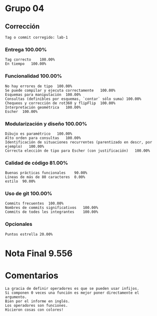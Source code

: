 # Grupo 04		
## Corrección		
	Tag o commit corregido:	lab-1
		
### Entrega		100.00%
	Tag correcto	100.00%
	En tiempo	100.00%
### Funcionalidad		100.00%
	No hay errores de tipo	100.00%
	Se puede compilar y ejecuta correctamente	100.00%
	Esquemas para manipulación	100.00%
	Consultas (definibles por esquemas, `contar` sólo suma)	100.00%
	Chequeos y corrección de rot360 y flipFlip	100.00%
	Interpretación geométrica	100.00%
	Escher	100.00%
		
### Modularización y diseño		100.00%
	Dibujo es paramétrico	100.00%
	Alto orden para consultas	100.00%
	Identificación de situaciones recurrentes (parentizado en descr, por ejemplo)	100.00%
	Correcta elección de tipo para Escher (con justificación)	100.00%
### Calidad de código		81.00%
	Buenas prácticas funcionales	90.00%
	Líneas de más de 80 caracteres	0.00%
	estilo	90.00%
		
		
		
### Uso de git		100.00%
	Commits frecuentes	100.00%
	Nombres de commits significativos	100.00%
	Commits de todes les integrantes	100.00%
### Opcionales		
		
	Puntos estrella	20.00%
		
# Nota Final		9.556
		
		
# Comentarios		
	La gracia de definir operadores es que se pueden usar infijos.	
	Si componen 0 veces una función es mejor poner directamente el argumento.	
	Bien por el informe en inglés.	
	Los operadores son funciones.	
	Hicieron cosas con colores!	
